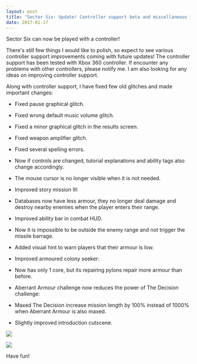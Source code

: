 ```yaml
---
layout: post
title: "Sector Six: Update! Controller support beta and miscellaneous fixes!"
date: 2017-01-17
---
```


Sector Six can now be played with a controller!

There's still few things I would like to polish, so expect to see various controller support improvements coming with future updates!
The controller support has been tested with Xbox 360 controller.
If encounter any problems with other controllers, please notify me.
I am also looking for any ideas on improving controller support.

Along with controller support, I have fixed few old glitches and made important changes:

* Fixed pause graphical glitch.

* Fixed wrong default music volume glitch.

* Fixed a minor graphical glitch in the results screen.

* Fixed weapon amplifier glitch.

* Fixed several spelling errors.

* Now if controls are changed, tutorial explanations and ability tags also change accordingly.

* The mouse cursor is no longer visible when it is not needed.

* Improved story mission III:

* Databases now have less armour, they no longer deal damage and destroy nearby enemies when the player enters their range.

* Improved ability bar in combat HUD.

* Now it is impossible to be outside the enemy range and not trigger the missile barrage.

* Added visual hint to warn players that their armour is low.

* Improved armoured colony seeker:

* Now has only 1 core, but its repairing pylons repair more armour than before.

* Aberrant Armour challenge now reduces the power of The Decision challenge:

* Maxed The Decision increase mission length by 100% instead of 1000% when Aberrant Armour is also maxed.

* Slightly improved introduction cutscene.

![](http://i.imgur.com/5i4oFrE.png)

![](http://i.imgur.com/57qdYXI.png)

Have fun!
